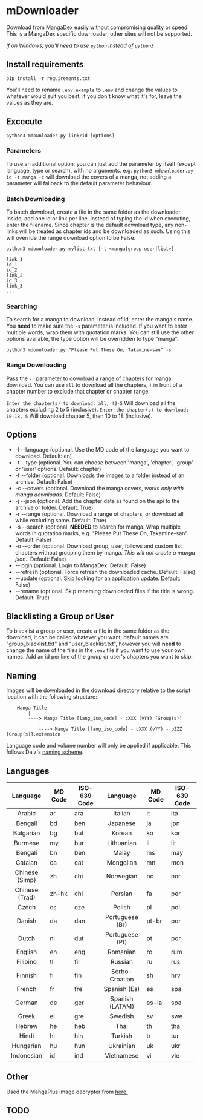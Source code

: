 # mDownloader
Download from MangaDex easily without compromising quality or speed!
This is a MangaDex specific downloader, other sites will not be supported.

*If on Windows, you'll need to use `python` instead of `python3`*

## Install requirements
`pip install -r requirements.txt`

You'll need to rename `.env.example` to `.env` and change the values to whatever would suit you best, if you don't know what it's for, leave the values as they are.

## Excecute
`python3 mdownloader.py link/id [options]`

### Parameters
To use an additional option, you can just add the parameter by itself (except language, type or search), with no arguments. e.g. `python3 mdownloader.py id -t manga -c` will download the covers of a manga, not adding a parameter will fallback to the default parameter behaviour.

### Batch Downloading
To batch download, create a file in the same folder as the downloader. Inside, add one id or link per line. Instead of typing the id when executing, enter the filename. Since chapter is the default download type, any non-links will be treated as chapter ids and be downloaded as such. Using this will override the range download option to be False.

`python3 mdownloader.py mylist.txt [-t <manga|group|user|list>]`

```
link_1
id_1
id_2
link_2
id_3
link_3
...
```

### Searching
To search for a manga to download, instead of id, enter the manga's name. You **need** to make sure the `-s` parameter is included. If you want to enter multiple words, wrap them with quotation marks. You can still use the other options available, the type option will be overridden to type "manga".

`python3 mdownloader.py "Please Put These On, Takamine-san" -s`

### Range Downloading
Pass the `-r` parameter to download a range of chapters for manga download. You can use `all` to download all the chapters, `!` in front of a chapter number to exclude that chapter or chapter range.

`Enter the chapter(s) to download: all, !2-5` Will download all the chapters excluding 2 to 5 (inclusive).
`Enter the chapter(s) to download: 10-18, 5` Will download chapter 5, then 10 to 18 (inclusive).

## Options
- -l --language (optional. Use the MD code of the language you want to download. Default: en)
- -t --type (optional. You can choose between 'manga', 'chapter', 'group' or 'user' options. Default: chapter)
- -f --folder (optional. Downloads the images to a folder instead of an archive. Default: False)
- -c --covers (optional. Download the manga covers, *works only with manga downloads*. Default: False)
- -j --json (optional. Add the chapter data as found on the api to the archive or folder. Default: True)
- -r --range (optional. Download a range of chapters, or download all while excluding some. Default: True)
- -s --search (optional. **NEEDED** to search for manga. Wrap multiple words in quotation marks, e.g. "Please Put These On, Takamine-san". Default: False)
- -o --order (optional. Download group, user, follows and custom list chapters without grouping them by manga. *This will not create a manga json.*. Default: False)
- --login (optional. Login to MangaDex. Default: False)
- --refresh (optional. Force refresh the downloaded cache. Default: False)
- --update (optional. Skip looking for an application update. Default: False)
- --rename (optional. Skip renaming downloaded files if the title is wrong. Default: True)

## Blacklisting a Group or User
To blacklist a group or user, create a file in the same folder as the download, it can be called whatever you want, default names are "group_blacklist.txt" and "user_blacklist.txt", however you will **need** to change the name of the files in the `.env` file if you want to use your own names. Add an id per line of the group or user's chapters you want to skip.

## Naming
Images will be downloaded in the download directory relative to the script location with the following structure:

```
    Manga Title
        |
        ----> Manga Title [lang_iso_code] - cXXX (vYY) [Group(s)]
            |
            ----> Manga Title [lang_iso_code] - cXXX (vYY) - pZZZ [Group(s)].extension
```
Language code and volume number will only be applied if applicable.
This follows Daiz's [naming scheme](https://github.com/Daiz/manga-naming-scheme).

## Languages

| Language        | MD Code       | ISO-639 Code  | Language        | MD Code       | ISO-639 Code  |
|:---------------:| ------------- | ------------- |:---------------:| ------------- | ------------- |
| Arabic          | ar            | ara           | Italian         | it            | ita           |
| Bengali         | bd            | ben           | Japanese        | ja            | jpn           |
| Bulgarian       | bg            | bul           | Korean          | ko            | kor           |
| Burmese         | my            | bur           | Lithuanian      | li            | lit           |
| Bengali         | bn            | ben           | Malay           | ms            | may           |
| Catalan         | ca            | cat           | Mongolian       | mn            | mon           |
| Chinese (Simp)  | zh            | chi           | Norwegian       | no            | nor           |
| Chinese (Trad)  | zh-hk         | chi           | Persian         | fa            | per           |
| Czech           | cs            | cze           | Polish          | pl            | pol           |
| Danish          | da            | dan           | Portuguese (Br) | pt-br         | por           |
| Dutch           | nl            | dut           | Portuguese (Pt) | pt            | por           |
| English         | en            | eng           | Romanian        | ro            | rum           |
| Filipino        | tl            | fil           | Russian         | ru            | rus           |
| Finnish         | fi            | fin           | Serbo-Croatian  | sh            | hrv           |
| French          | fr            | fre           | Spanish (Es)    | es            | spa           |
| German          | de            | ger           | Spanish (LATAM) | es-la         | spa           |
| Greek           | el            | gre           | Swedish         | sv            | swe           |
| Hebrew          | he            | heb           | Thai            | th            | tha           |
| Hindi           | hi            | hin           | Turkish         | tr            | tur           |
| Hungarian       | hu            | hun           | Ukrainian       | uk            | ukr           |
| Indonesian      | id            | ind           | Vietnamese      | vi            | vie           |

## Other
Used the MangaPlus image decrypter from [here.](https://github.com/hurlenko/mloader)

## TODO
